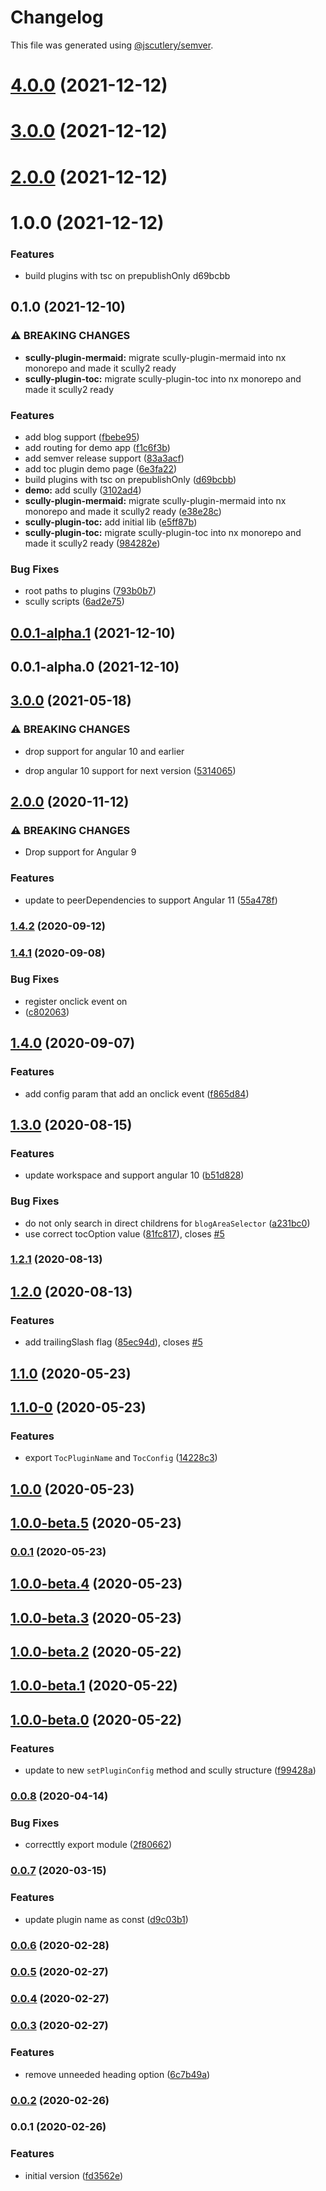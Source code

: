 # Changelog

This file was generated using [@jscutlery/semver](https://github.com/jscutlery/semver).

# [4.0.0](/compare/scully-plugin-toc-3.0.0...scully-plugin-toc-4.0.0) (2021-12-12)



# [3.0.0](/compare/scully-plugin-toc-2.0.0...scully-plugin-toc-3.0.0) (2021-12-12)



# [2.0.0](/compare/scully-plugin-toc-1.0.0...scully-plugin-toc-2.0.0) (2021-12-12)



# 1.0.0 (2021-12-12)


### Features

* build plugins with tsc on prepublishOnly d69bcbb



## 0.1.0 (2021-12-10)


### ⚠ BREAKING CHANGES

* **scully-plugin-mermaid:** migrate scully-plugin-mermaid into nx monorepo and made it scully2 ready
* **scully-plugin-toc:** migrate scully-plugin-toc into nx monorepo and made it scully2 ready

### Features

* add blog support ([fbebe95](https://github.com/d-koppenhagen/scully-plugins/commit/fbebe950f217c3f7320f19835e2faa397087564c))
* add routing for demo app ([f1c6f3b](https://github.com/d-koppenhagen/scully-plugins/commit/f1c6f3b3a6806410068d3596f86bab5490121609))
* add semver release support ([83a3acf](https://github.com/d-koppenhagen/scully-plugins/commit/83a3acf8af725c2ceecf22216967543957f4628e))
* add toc plugin demo page ([6e3fa22](https://github.com/d-koppenhagen/scully-plugins/commit/6e3fa222460244913f275cf2c6e116b78aa1d16c))
* build plugins with tsc on prepublishOnly ([d69bcbb](https://github.com/d-koppenhagen/scully-plugins/commit/d69bcbb19104094ab3ffb5c57bba7efe34954ff9))
* **demo:** add scully ([3102ad4](https://github.com/d-koppenhagen/scully-plugins/commit/3102ad49423825ffaeb3932dc18ba524a5deb7ae))
* **scully-plugin-mermaid:** migrate scully-plugin-mermaid into nx monorepo and made it scully2 ready ([e38e28c](https://github.com/d-koppenhagen/scully-plugins/commit/e38e28ce4569db416af5e81e30480f5815650acf))
* **scully-plugin-toc:** add initial lib ([e5ff87b](https://github.com/d-koppenhagen/scully-plugins/commit/e5ff87b7ee37423bb9f8cf56966bbda170d2af30))
* **scully-plugin-toc:** migrate scully-plugin-toc into nx monorepo and made it scully2 ready ([984282e](https://github.com/d-koppenhagen/scully-plugins/commit/984282e66ec3596b45b59f33c5d5dfa416cda272))


### Bug Fixes

* root paths to plugins ([793b0b7](https://github.com/d-koppenhagen/scully-plugins/commit/793b0b747aafaa9a972840a61d0cf3e0c6c420e5))
* scully scripts ([6ad2e75](https://github.com/d-koppenhagen/scully-plugins/commit/6ad2e75cbe821d829c2db6783190592860b692b3))

## [0.0.1-alpha.1](/compare/scully-plugin-toc-0.0.1-alpha.0...scully-plugin-toc-0.0.1-alpha.1) (2021-12-10)



## 0.0.1-alpha.0 (2021-12-10)



## [3.0.0](https://github.com/d-koppenhagen/scully-plugins/tree/main/scully/plugins/scully-plugin-toc/compare/v2.0.0...v3.0.0) (2021-05-18)


### ⚠ BREAKING CHANGES

* drop support for angular 10 and earlier

* drop angular 10 support for next version ([5314065](https://github.com/d-koppenhagen/scully-plugins/tree/main/scully/plugins/scully-plugin-toc/commit/53140650c809fa5b29123e3beaa07bb9ee623bd5))

## [2.0.0](https://github.com/d-koppenhagen/scully-plugins/tree/main/scully/plugins/scully-plugin-toc/compare/v1.4.2...v2.0.0) (2020-11-12)


### ⚠ BREAKING CHANGES

* Drop support for Angular 9

### Features

* update to peerDependencies to support Angular 11 ([55a478f](https://github.com/d-koppenhagen/scully-plugins/tree/main/scully/plugins/scully-plugin-toc/commit/55a478f24fc1a429ed219f966ed4968cef0513b3))

### [1.4.2](https://github.com/d-koppenhagen/scully-plugins/tree/main/scully/plugins/scully-plugin-toc/compare/v1.4.1...v1.4.2) (2020-09-12)

### [1.4.1](https://github.com/d-koppenhagen/scully-plugins/tree/main/scully/plugins/scully-plugin-toc/compare/v1.4.0...v1.4.1) (2020-09-08)


### Bug Fixes

* register onclick event on <li> ([c802063](https://github.com/d-koppenhagen/scully-plugins/tree/main/scully/plugins/scully-plugin-toc/commit/c802063e1b59d161d38962cf70404b7deb48cd4e))

## [1.4.0](https://github.com/d-koppenhagen/scully-plugins/tree/main/scully/plugins/scully-plugin-toc/compare/v1.3.0...v1.4.0) (2020-09-07)


### Features

* add config param that add an onclick event ([f865d84](https://github.com/d-koppenhagen/scully-plugins/tree/main/scully/plugins/scully-plugin-toc/commit/f865d848e530caad1d56a21af9e354053c8ec1bf))

## [1.3.0](https://github.com/d-koppenhagen/scully-plugins/tree/main/scully/plugins/scully-plugin-toc/compare/v1.2.0...v1.3.0) (2020-08-15)


### Features

* update workspace and support angular 10 ([b51d828](https://github.com/d-koppenhagen/scully-plugins/tree/main/scully/plugins/scully-plugin-toc/commit/b51d828b064057db823e24c685baed66de950729))


### Bug Fixes

* do not only search in direct childrens for `blogAreaSelector` ([a231bc0](https://github.com/d-koppenhagen/scully-plugins/tree/main/scully/plugins/scully-plugin-toc/commit/a231bc03b6ff62a8e67d85e0b3496087d1ec3dd9))
* use correct tocOption value ([81fc817](https://github.com/d-koppenhagen/scully-plugins/tree/main/scully/plugins/scully-plugin-toc/commit/81fc81782af3b7dfcf571eac535644840a7f1694)), closes [#5](https://github.com/d-koppenhagen/scully-plugins/tree/main/scully/plugins/scully-plugin-toc/issues/5)

### [1.2.1](https://github.com/d-koppenhagen/scully-plugins/tree/main/scully/plugins/scully-plugin-toc/compare/v1.2.0...v1.2.1) (2020-08-13)

## [1.2.0](https://github.com/d-koppenhagen/scully-plugins/tree/main/scully/plugins/scully-plugin-toc/compare/v1.1.0...v1.2.0) (2020-08-13)


### Features

* add trailingSlash flag ([85ec94d](https://github.com/d-koppenhagen/scully-plugins/tree/main/scully/plugins/scully-plugin-toc/commit/85ec94d22d8306ba5ed7621b47b1e7e09dd8be7a)), closes [#5](https://github.com/d-koppenhagen/scully-plugins/tree/main/scully/plugins/scully-plugin-toc/issues/5)

## [1.1.0](https://github.com/d-koppenhagen/scully-plugins/tree/main/scully/plugins/scully-plugin-toc/compare/v1.1.0-0...v1.1.0) (2020-05-23)

## [1.1.0-0](https://github.com/d-koppenhagen/scully-plugins/tree/main/scully/plugins/scully-plugin-toc/compare/v1.0.0...v1.1.0-0) (2020-05-23)


### Features

* export `TocPluginName` and `TocConfig` ([14228c3](https://github.com/d-koppenhagen/scully-plugins/tree/main/scully/plugins/scully-plugin-toc/commit/14228c3a80081f814262463b5337ad31dff4dad5))

## [1.0.0](https://github.com/d-koppenhagen/scully-plugins/tree/main/scully/plugins/scully-plugin-toc/compare/v1.0.0-beta.5...v1.0.0) (2020-05-23)

## [1.0.0-beta.5](https://github.com/d-koppenhagen/scully-plugins/tree/main/scully/plugins/scully-plugin-toc/compare/v1.0.0-beta.4...v1.0.0-beta.5) (2020-05-23)

### [0.0.1](https://github.com/d-koppenhagen/scully-plugins/tree/main/scully/plugins/scully-plugin-toc/compare/v1.0.0-beta.4...v0.0.1) (2020-05-23)

## [1.0.0-beta.4](https://github.com/d-koppenhagen/scully-plugins/tree/main/scully/plugins/scully-plugin-toc/compare/v1.0.0-beta.3...v1.0.0-beta.4) (2020-05-23)

## [1.0.0-beta.3](https://github.com/d-koppenhagen/scully-plugins/tree/main/scully/plugins/scully-plugin-toc/compare/v1.0.0-beta.2...v1.0.0-beta.3) (2020-05-23)

## [1.0.0-beta.2](https://github.com/d-koppenhagen/scully-plugins/tree/main/scully/plugins/scully-plugin-toc/compare/v1.0.0-beta.1...v1.0.0-beta.2) (2020-05-22)

## [1.0.0-beta.1](https://github.com/d-koppenhagen/scully-plugins/tree/main/scully/plugins/scully-plugin-toc/compare/v1.0.0-beta.0...v1.0.0-beta.1) (2020-05-22)

## [1.0.0-beta.0](https://github.com/d-koppenhagen/scully-plugins/tree/main/scully/plugins/scully-plugin-toc/compare/v0.0.8...v1.0.0-beta.0) (2020-05-22)


### Features

* update to new `setPluginConfig` method and scully structure ([f99428a](https://github.com/d-koppenhagen/scully-plugins/tree/main/scully/plugins/scully-plugin-toc/commit/f99428ade5de3b368d6f2ffaa80a37e44912b2d3))

### [0.0.8](https://github.com/d-koppenhagen/scully-plugins/tree/main/scully/plugins/scully-plugin-toc/compare/v0.0.7...v0.0.8) (2020-04-14)


### Bug Fixes

* correcttly export module ([2f80662](https://github.com/d-koppenhagen/scully-plugins/tree/main/scully/plugins/scully-plugin-toc/commit/2f80662b9ac6840963bf381e43692476e729694f))

### [0.0.7](https://github.com/d-koppenhagen/scully-plugins/tree/main/scully/plugins/scully-plugin-toc/compare/v0.0.6...v0.0.7) (2020-03-15)


### Features

* update plugin name as const ([d9c03b1](https://github.com/d-koppenhagen/scully-plugins/tree/main/scully/plugins/scully-plugin-toc/commit/d9c03b18646b68abda52a46ca2adb0a6d82ef3d9))

### [0.0.6](https://github.com/d-koppenhagen/scully-plugins/tree/main/scully/plugins/scully-plugin-toc/compare/v0.0.5...v0.0.6) (2020-02-28)

### [0.0.5](https://github.com/d-koppenhagen/scully-plugins/tree/main/scully/plugins/scully-plugin-toc/compare/v0.0.4...v0.0.5) (2020-02-27)

### [0.0.4](https://github.com/d-koppenhagen/scully-plugins/tree/main/scully/plugins/scully-plugin-toc/compare/v0.0.3...v0.0.4) (2020-02-27)

### [0.0.3](https://github.com/d-koppenhagen/scully-plugins/tree/main/scully/plugins/scully-plugin-toc/compare/v0.0.2...v0.0.3) (2020-02-27)


### Features

* remove unneeded heading option ([6c7b49a](https://github.com/d-koppenhagen/scully-plugins/tree/main/scully/plugins/scully-plugin-toc/commit/6c7b49a79d8830e4d90d301882fc7d99d2b0887f))

### [0.0.2](https://github.com/d-koppenhagen/scully-plugins/tree/main/scully/plugins/scully-plugin-toc/compare/v0.0.1...v0.0.2) (2020-02-26)

### 0.0.1 (2020-02-26)


### Features

* initial version ([fd3562e](https://github.com/d-koppenhagen/scully-plugins/tree/main/scully/plugins/scully-plugin-toc/commit/fd3562ec8e21689d0621dbfe58d7b41cf56b47a4))
